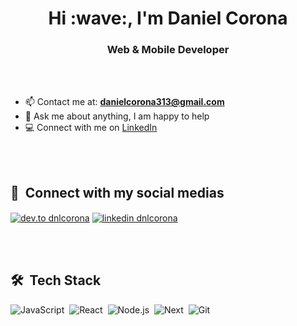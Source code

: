 <h1 align="center">Hi :wave:, I'm Daniel Corona</h1>
<h3 align="center">Web & Mobile Developer</h3>

<br><br>

- 📫 Contact me at: **danielcorona313@gmail.com**
- 💬 Ask me about anything, I am happy to help
- 💻 Connect with me on [LinkedIn](https://www.linkedin.com/in/dnlcorona/)
<!-- - 👨‍💻 All of my projects are available at [danielcorona.com.br](https://danielcorona.com.br) -->
<br><br>

## 📸 &nbsp;Connect with my social medias
<p align="left">
<a href="https://dev.to/dnlcorona" target="blank"><img align="center" src="https://img.shields.io/badge/-dnlcorona-05122A?style=for-the-badge&logo=dev.to" alt="dev.to dnlcorona"/></a>
<a href="https://linkedin.com/in/dnlcorona" target="blank"><img align="center" src="https://img.shields.io/badge/-dnlcorona-05122A?style=for-the-badge&logo=linkedin" alt="linkedin dnlcorona"/></a>
</p>

<br><br>

## 🛠 &nbsp;Tech Stack
![JavaScript](https://img.shields.io/badge/-JavaScript-05122A?style=flat&logo=javascript)&nbsp;
![React](https://img.shields.io/badge/-React-05122A?style=flat&logo=react)&nbsp;
![Node.js](https://img.shields.io/badge/-Node.js-05122A?style=flat&logo=node.js)&nbsp;
![Next](https://img.shields.io/badge/-Next-05122A?style=flat&logo=next.js)&nbsp;
![Git](https://img.shields.io/badge/-Git-05122A?style=flat&logo=git)&nbsp;
